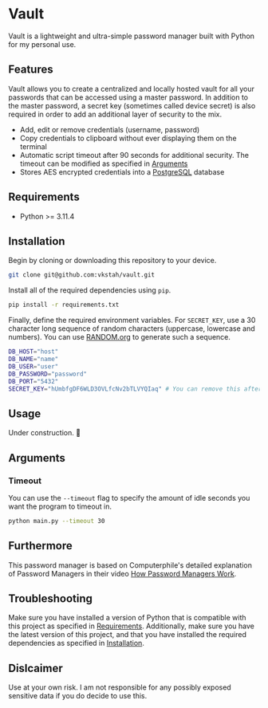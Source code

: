 # Vault

Vault is a lightweight and ultra-simple password manager built with Python for my personal use.

## Features

Vault allows you to create a centralized and locally hosted vault for all your passwords that can be accessed using a master password. In addition to the master password, a secret key (sometimes called device secret) is also required in order to add an additional layer of security to the mix.

- Add, edit or remove credentials (username, password)
- Copy credentials to clipboard without ever displaying them on the terminal
- Automatic script timeout after 90 seconds for additional security. The timeout can be modified as specified in [Arguments](#arguments)
- Stores AES encrypted credentials into a [PostgreSQL](https://www.postgresql.org/) database

## Requirements

- Python >= 3.11.4

## Installation

Begin by cloning or downloading this repository to your device.

```bash
git clone git@github.com:vkstah/vault.git
```

Install all of the required dependencies using `pip`.

```bash
pip install -r requirements.txt
```

Finally, define the required environment variables. For `SECRET_KEY`, use a 30 character long sequence of random characters (uppercase, lowercase and numbers). You can use [RANDOM.org](https://www.random.org/strings/?num=5&len=30&digits=on&upperalpha=on&loweralpha=on&unique=on&format=html&rnd=new) to generate such a sequence.

```bash
DB_HOST="host"
DB_NAME="name"
DB_USER="user"
DB_PASSWORD="password"
DB_PORT="5432"
SECRET_KEY="hUmbfgDF6WLD3OVLfcNv2bTLVYQIaq" # You can remove this after you've set your master password.
```

## Usage

Under construction. 🔧

## Arguments

### Timeout

You can use the `--timeout` flag to specify the amount of idle seconds you want the program to timeout in.

```bash
python main.py --timeout 30
```

## Furthermore

This password manager is based on Computerphile's detailed explanation of Password Managers in their video [How Password Managers Work](https://www.youtube.com/watch?v=w68BBPDAWr8).

## Troubleshooting

Make sure you have installed a version of Python that is compatible with this project as specified in [Requirements](#requirements). Additionally, make sure you have the latest version of this project, and that you have installed the required dependencies as specified in [Installation](#installation).

## Dislcaimer

Use at your own risk. I am not responsible for any possibly exposed sensitive data if you do decide to use this.
